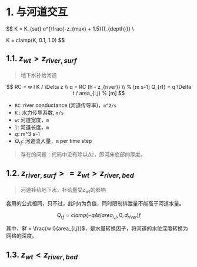 # 1. 与河道交互

$$
K = K_{sat} e^{\frac{-z_{max} + 1.5}{f_{depth}}} \\

K = clamp(K, 0.1, 1.0)
$$


## 1.1. $z_{wt} > z_{river, surf}$

> 地下水补给河道

$$
RC = w l K / \Delta z \\ 
q = RC (h - z_{river}) \\ % [m s-1]
Q_{rf} = q \Delta t / area_{i,j} % [m]
$$

- `RC`: river conductance (河道传导率)，`m^2/s`
- `K` : 水力传导系数, `m/s`
- `w`: 河道宽度，`m`
- `l`: 河道长度，`m`
- $q$: m^3 s-1
- $Q_{rf}$: 河道流入量，`m` per time step

> 存在的问题：代码中没有除以$\Delta z$，即河床底部的厚度。

## 1.2. $z_{river, surf} >= z_{wt} > z_{river, bed}$

> 河道补给地下水，补给量受$z_{wt}$的影响

套用的公式相同，只不过，此时$q$为负值，同时限制排泄量不能高于河道水量。

$$
Q_{rf} = clamp(-q \Delta t / area_{i,j}, 0, d_{river})  f   % 正值
$$

其中，$f = \frac{w l}{area_{i,j}}$，是水量转换因子，将河道的水位深度转换为网格的深度。

## 1.3. $z_{wt} < z_{river, bed}$

